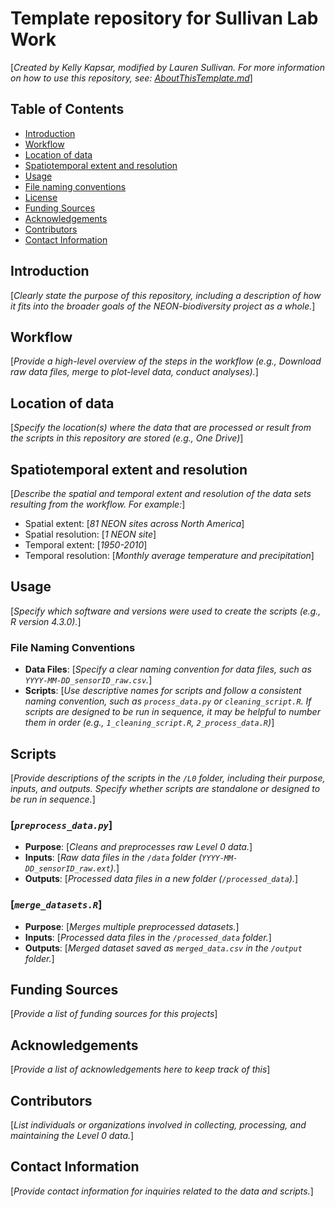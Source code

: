 # Template repository for Sullivan Lab Work

[*Created by Kelly Kapsar, modified by Lauren Sullivan. For more information on how to use this repository, see: [AboutThisTemplate.md](https://github.com/NEON-biodiversity/template_repository/blob/main/AboutThisTemplate.md)*]

## Table of Contents
- [Introduction](#Introduction)
- [Workflow](#Workflow)
- [Location of data](#Location-of-data)
- [Spatiotemporal extent and resolution](#Spatiotemporal-extent-and-resolution)
- [Usage](#Usage)
- [File naming conventions](#File-naming-conventions)
- [License](#License)
- [Funding Sources](#Funding-sources)
- [Acknowledgements](#Acknowledgements)
- [Contributors](#Contributors)
- [Contact Information](#Contact-information)

## Introduction

[*Clearly state the purpose of this repository, including a description of how it fits into the broader goals of the NEON-biodiversity project as a whole.*]  

## Workflow

[*Provide a high-level overview of the steps in the workflow (e.g., Download raw data files, merge to plot-level data, conduct analyses).*] 

## Location of data 

[*Specify the location(s) where the data that are processed or result from the scripts in this repository are stored (e.g., One Drive)*]

## Spatiotemporal extent and resolution 

[*Describe the spatial and temporal extent and resolution of the data sets resulting from the workflow. For example:*]  
- Spatial extent: [*81 NEON sites across North America*]
- Spatial resolution: [*1 NEON site*]
- Temporal extent: [*1950-2010*]
- Temporal resolution: [*Monthly average temperature and precipitation*]

## Usage

[*Specify which software and versions were used to create the scripts (e.g., R version 4.3.0).*]

### File Naming Conventions

- **Data Files**: [*Specify a clear naming convention for data files, such as `YYYY-MM-DD_sensorID_raw.csv`.*]
- **Scripts**: [*Use descriptive names for scripts and follow a consistent naming convention, such as `process_data.py` or `cleaning_script.R`. If scripts are designed to be run in sequence, it may be helpful to number them in order (e.g., `1_cleaning_script.R`, `2_process_data.R`)*]

## Scripts

[*Provide descriptions of the scripts in the `/L0` folder, including their purpose, inputs, and outputs. Specify whether scripts are standalone or designed to be run in sequence.*] 

### [*`preprocess_data.py`*]

- **Purpose**: [*Cleans and preprocesses raw Level 0 data.*]
- **Inputs**: [*Raw data files in the `/data` folder (`YYYY-MM-DD_sensorID_raw.ext`).*]
- **Outputs**: [*Processed data files in a new folder (`/processed_data`).*]

### [*`merge_datasets.R`*]

- **Purpose**: [*Merges multiple preprocessed datasets.*]
- **Inputs**: [*Processed data files in the `/processed_data` folder.*]
- **Outputs**: [*Merged dataset saved as `merged_data.csv` in the `/output` folder.*]

## Funding Sources
[*Provide a list of funding sources for this projects*]

## Acknowledgements
[*Provide a list of acknowledgements here to keep track of this*]

## Contributors

[*List individuals or organizations involved in collecting, processing, and maintaining the Level 0 data.*]

## Contact Information

[*Provide contact information for inquiries related to the data and scripts.*]
